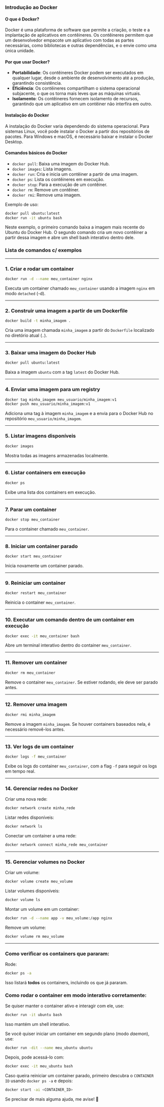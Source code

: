 ### Introdução ao Docker

#### O que é Docker?
Docker é uma plataforma de software que permite a criação, o teste e a implantação de aplicativos em contêineres. Os contêineres permitem que um desenvolvedor empacote um aplicativo com todas as partes necessárias, como bibliotecas e outras dependências, e o envie como uma única unidade.

#### Por que usar Docker?
- **Portabilidade**: Os contêineres Docker podem ser executados em qualquer lugar, desde o ambiente de desenvolvimento até a produção, garantindo consistência.
- **Eficiência**: Os contêineres compartilham o sistema operacional subjacente, o que os torna mais leves que as máquinas virtuais.
- **Isolamento**: Os contêineres fornecem isolamento de recursos, garantindo que um aplicativo em um contêiner não interfira em outro.

#### Instalação do Docker
A instalação do Docker varia dependendo do sistema operacional. Para sistemas Linux, você pode instalar o Docker a partir dos repositórios de pacotes. Para Windows e macOS, é necessário baixar e instalar o Docker Desktop.

#### Comandos básicos do Docker
- `docker pull`: Baixa uma imagem do Docker Hub.
- `docker images`: Lista imagens.
- `docker run`: Cria e inicia um contêiner a partir de uma imagem.
- `docker ps`: Lista os contêineres em execução.
- `docker stop`: Para a execução de um contêiner.
- `docker rm`: Remove um contêiner.
- `docker rmi`: Remove uma imagem.

Exemplo de uso:
```bash
docker pull ubuntu:latest
docker run -it ubuntu bash
```

Neste exemplo, o primeiro comando baixa a imagem mais recente do Ubuntu do Docker Hub. O segundo comando cria um novo contêiner a partir dessa imagem e abre um shell bash interativo dentro dele.



### Lista de comandos c/ exemplos
---

### **1. Criar e rodar um container**  
```sh
docker run -d --name meu_container nginx
```
Executa um container chamado `meu_container` usando a imagem `nginx` em modo `detached` (-d).

---

### **2. Construir uma imagem a partir de um Dockerfile**  
```sh
docker build -t minha_imagem .
```
Cria uma imagem chamada `minha_imagem` a partir do `Dockerfile` localizado no diretório atual (`.`).

---

### **3. Baixar uma imagem do Docker Hub**  
```sh
docker pull ubuntu:latest
```
Baixa a imagem `ubuntu` com a tag `latest` do Docker Hub.

---

### **4. Enviar uma imagem para um registry**  
```sh
docker tag minha_imagem meu_usuario/minha_imagem:v1
docker push meu_usuario/minha_imagem:v1
```
Adiciona uma tag à imagem `minha_imagem` e a envia para o Docker Hub no repositório `meu_usuario/minha_imagem`.

---

### **5. Listar imagens disponíveis**  
```sh
docker images
```
Mostra todas as imagens armazenadas localmente.

---

### **6. Listar containers em execução**  
```sh
docker ps
```
Exibe uma lista dos containers em execução.

---

### **7. Parar um container**  
```sh
docker stop meu_container
```
Para o container chamado `meu_container`.

---

### **8. Iniciar um container parado**  
```sh
docker start meu_container
```
Inicia novamente um container parado.

---

### **9. Reiniciar um container**  
```sh
docker restart meu_container
```
Reinicia o container `meu_container`.

---

### **10. Executar um comando dentro de um container em execução**  
```sh
docker exec -it meu_container bash
```
Abre um terminal interativo dentro do container `meu_container`.

---

### **11. Remover um container**  
```sh
docker rm meu_container
```
Remove o container `meu_container`. Se estiver rodando, ele deve ser parado antes.

---

### **12. Remover uma imagem**  
```sh
docker rmi minha_imagem
```
Remove a imagem `minha_imagem`. Se houver containers baseados nela, é necessário removê-los antes.

---

### **13. Ver logs de um container**  
```sh
docker logs -f meu_container
```
Exibe os logs do container `meu_container`, com a flag `-f` para seguir os logs em tempo real.

---

### **14. Gerenciar redes no Docker**  
Criar uma nova rede:
```sh
docker network create minha_rede
```
Listar redes disponíveis:
```sh
docker network ls
```
Conectar um container a uma rede:
```sh
docker network connect minha_rede meu_container
```

---

### **15. Gerenciar volumes no Docker**  
Criar um volume:
```sh
docker volume create meu_volume
```
Listar volumes disponíveis:
```sh
docker volume ls
```
Montar um volume em um container:
```sh
docker run -d --name app -v meu_volume:/app nginx
```
Remove um volume:
```sh
docker volume rm meu_volume
```

---

### Como verificar os containers que pararam:
Rode:
```bash
docker ps -a
```
Isso listará **todos** os containers, incluindo os que já pararam.

### Como rodar o container em modo interativo corretamente:
Se quiser manter o container ativo e interagir com ele, use:
```bash
docker run -it ubuntu bash
```
Isso mantém um shell interativo.

Se você quiser iniciar um container em segundo plano (modo *daemon*), use:
```bash
docker run -dit --name meu_ubuntu ubuntu
```
Depois, pode acessá-lo com:
```bash
docker exec -it meu_ubuntu bash
```

Caso queira reiniciar um container parado, primeiro descubra o `CONTAINER ID` usando `docker ps -a` e depois:
```bash
docker start -ai <CONTAINER_ID>
```

Se precisar de mais alguma ajuda, me avise! 🚀
